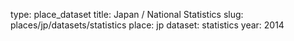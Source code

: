 type: place_dataset
title: Japan / National Statistics
slug: places/jp/datasets/statistics
place: jp
dataset: statistics
year: 2014
